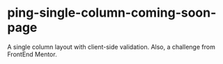 # ping-single-column-coming-soon-page
A single column layout with client-side validation. Also, a challenge from FrontEnd Mentor.

